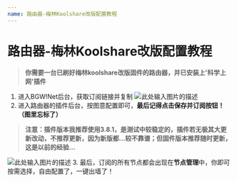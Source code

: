 ```yaml
---
name: 路由器-梅林Koolshare改版配置教程
---
```


# 路由器-梅林Koolshare改版配置教程

> **你需要一台已刷好梅林koolshare改版固件的路由器，并已安装上'科学上网'插件**

 1. 进入BGW!Net后台，获取订阅链接并复制
 ![此处输入图片的描述][1]
2. 进入路由器的插件后台，按图意配置即可，**最后记得点击保存并订阅按钮！（图里忘标了）**

> **注意：插件版本我推荐使用3.8.1，是测试中较稳定的，插件若无极其大更新改动，不推荐更新，因为新版都...较不靠谱；但固件版本推荐随时更新，这是以前的经验...**

![此处输入图片的描述][2]
3. 最后，订阅的所有节点都会出现在**节点管理**中，你即可按需选择，自由配置了，一键出墙了！


  [1]: https://raw.githubusercontent.com/LYJSPEEDX/bgwdocs/master/r1.png
  [2]: https://raw.githubusercontent.com/LYJSPEEDX/bgwdocs/master/r2.png
